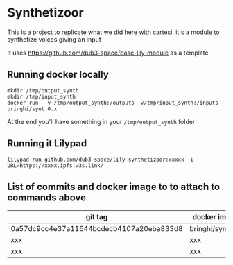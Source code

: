 # Synthetizoor
This is a project to replicate what we [did here with cartesi](https://github.com/dub3-space/dub3-hackthon-project/tree/main/cartesi). it's a module to synthetize voices giving an input

It uses https://github.com/dub3-space/base-lily-module as a template


## Running docker locally

```
mkdir /tmp/output_synth
mkdir /tmp/input_synth
docker run  -v /tmp/output_synth:/outputs -v/tmp/input_synth:/inputs bringhi/synt:0.x 
```
At the end you'll have something in your `/tmp/output_synth` folder

## Running it Lilypad

```
lilypad run github.com/dub3-space/lily-synthetizoor:xxxxx -i URL=https://xxxx.ipfs.w3s.link/
```


## List of commits  and docker image to to attach to commands above
| git tag | docker image |
|-----------------|-----------------|
| 0a57dc9cc4e37a11644bcdecb4107a20eba833d8   | bringhi/synt:0.6    |
| xxx    | xxx    |
| xxx    | xxx    |

